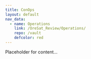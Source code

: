 ```yaml
---
title: ConOps
layout: default
nav_data:
  - name: Operations
    link: /OreSat_Review/Operations/
    repo: /vault
    defcolor: red
---
```



Placeholder for content...
